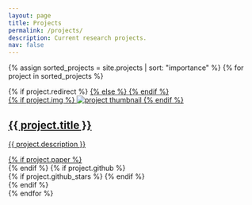```yaml
---
layout: page
title: Projects
permalink: /projects/
description: Current research projects.
nav: false
---
```


<div class="projects grid">

  {% assign sorted_projects = site.projects | sort: "importance" %}
  {% for project in sorted_projects %}
  <div class="grid-item">
    {% if project.redirect %}
    <a href="{{ project.redirect }}" target="_blank">
    {% else %}
    <a href="{{ project.url | relative_url }}">
    {% endif %}
      <div class="card hoverable">
        {% if project.img %}
        <img src="{{ project.img | relative_url }}" alt="project thumbnail">
        {% endif %}
        <div class="card-body">
          <h2 class="card-title">{{ project.title }}</h2>
          <p class="card-text">{{ project.description }}</p>
          <div class="row ml-4 mr-0 mt-2 p-0">
            {% if project.paper %}
            <div class="col">
            <div class="paper-icon">
              <div class="icon" data-toggle="tooltip" title="Paper">
                <a href="{{ project.paper }}" target="_blank"><i class="fas fa-file"></i></a>
              </div>
            </div>
            </div>
            {% endif %}
            {% if project.github %}
            <div class="col">
            <div class="github-icon">
              <div class="icon" data-toggle="tooltip" title="Code Repository">
                <a href="{{ project.github }}" target="_blank"><i class="fab fa-github gh-icon"></i></a>
              </div>
              {% if project.github_stars %}
              <span class="stars" data-toggle="tooltip" title="GitHub Stars">
                <i class="fas fa-star"></i>
                <span id="{{ project.github_stars }}-stars"></span>
              </span>
              {% endif %}
            </div>
            </div>
            {% endif %}
          </div>
        </div>
      </div>
    </a>
  </div>
{% endfor %}

</div>
